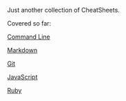 Just another collection of CheatSheets.

Covered so far:

[Command Line](/Command-Line-Cheatsheet.md)

[Markdown](/Markdown-Cheatsheet.md)

[Git](/Git-Cheatsheet.md)


[JavaScript](/JavaScript-Cheatsheet.md)

[Ruby](/Ruby-Cheatsheet.md)